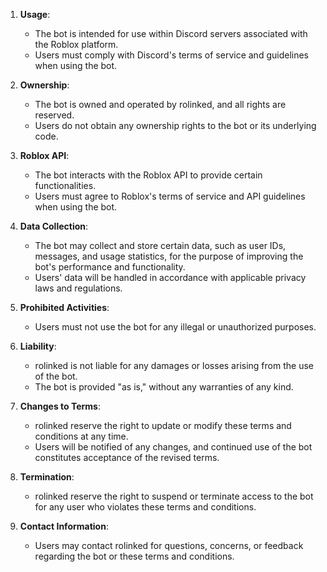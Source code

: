 
1. **Usage**:
   - The bot is intended for use within Discord servers associated with the Roblox platform.
   - Users must comply with Discord's terms of service and guidelines when using the bot.

2. **Ownership**:
   - The bot is owned and operated by rolinked, and all rights are reserved.
   - Users do not obtain any ownership rights to the bot or its underlying code.

3. **Roblox API**:
   - The bot interacts with the Roblox API to provide certain functionalities.
   - Users must agree to Roblox's terms of service and API guidelines when using the bot.

4. **Data Collection**:
   - The bot may collect and store certain data, such as user IDs, messages, and usage statistics, for the purpose of improving the bot's performance and functionality.
   - Users' data will be handled in accordance with applicable privacy laws and regulations.

5. **Prohibited Activities**:
   - Users must not use the bot for any illegal or unauthorized purposes.
  
6. **Liability**:
   - rolinked is not liable for any damages or losses arising from the use of the bot.
   - The bot is provided "as is," without any warranties of any kind.

7. **Changes to Terms**:
   - rolinked reserve the right to update or modify these terms and conditions at any time.
   - Users will be notified of any changes, and continued use of the bot constitutes acceptance of the revised terms.

8. **Termination**:
   - rolinked reserve the right to suspend or terminate access to the bot for any user who violates these terms and conditions.

9. **Contact Information**:
   - Users may contact rolinked for questions, concerns, or feedback regarding the bot or these terms and conditions.

